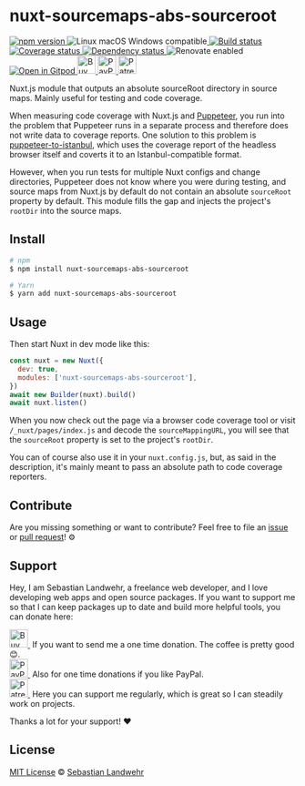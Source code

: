 <!-- TITLE/ -->
# nuxt-sourcemaps-abs-sourceroot
<!-- /TITLE -->

<!-- BADGES/ -->
  <p>
    <a href="https://npmjs.org/package/nuxt-sourcemaps-abs-sourceroot">
      <img
        src="https://img.shields.io/npm/v/nuxt-sourcemaps-abs-sourceroot.svg"
        alt="npm version"
      >
    </a><img src="https://img.shields.io/badge/os-linux%20%7C%C2%A0macos%20%7C%C2%A0windows-blue" alt="Linux macOS Windows compatible"><a href="https://github.com/dword-design/nuxt-sourcemaps-abs-sourceroot/actions">
      <img
        src="https://github.com/dword-design/nuxt-sourcemaps-abs-sourceroot/workflows/build/badge.svg"
        alt="Build status"
      >
    </a><a href="https://codecov.io/gh/dword-design/nuxt-sourcemaps-abs-sourceroot">
      <img
        src="https://codecov.io/gh/dword-design/nuxt-sourcemaps-abs-sourceroot/branch/master/graph/badge.svg"
        alt="Coverage status"
      >
    </a><a href="https://david-dm.org/dword-design/nuxt-sourcemaps-abs-sourceroot">
      <img src="https://img.shields.io/david/dword-design/nuxt-sourcemaps-abs-sourceroot" alt="Dependency status">
    </a><img src="https://img.shields.io/badge/renovate-enabled-brightgreen" alt="Renovate enabled"><br/><a href="https://gitpod.io/#https://github.com/dword-design/nuxt-sourcemaps-abs-sourceroot">
      <img src="https://gitpod.io/button/open-in-gitpod.svg" alt="Open in Gitpod">
    </a><a href="https://www.buymeacoffee.com/dword">
      <img
        src="https://www.buymeacoffee.com/assets/img/guidelines/download-assets-sm-2.svg"
        alt="Buy Me a Coffee"
        height="32"
      >
    </a><a href="https://paypal.me/SebastianLandwehr">
      <img
        src="https://dword-design.de/images/paypal.svg"
        alt="PayPal"
        height="32"
      >
    </a><a href="https://www.patreon.com/dworddesign">
      <img
        src="https://dword-design.de/images/patreon.svg"
        alt="Patreon"
        height="32"
      >
    </a>
</p>
<!-- /BADGES -->

<!-- DESCRIPTION/ -->
Nuxt.js module that outputs an absolute sourceRoot directory in source maps. Mainly useful for testing and code coverage.
<!-- /DESCRIPTION -->

When measuring code coverage with Nuxt.js and [Puppeteer](https://github.com/puppeteer/puppeteer), you run into the problem that Puppeteer runs in a separate process and therefore does not write data to coverage reports. One solution to this problem is [puppeteer-to-istanbul](https://github.com/istanbuljs/puppeteer-to-istanbul), which uses the coverage report of the headless browser itself and coverts it to an Istanbul-compatible format.

However, when you run tests for multiple Nuxt configs and change directories, Puppeteer does not know where you were during testing, and source maps from Nuxt.js by default do not contain an absolute `sourceRoot` property by default. This module fills the gap and injects the project's `rootDir` into the source maps.

<!-- INSTALL/ -->
## Install

```bash
# npm
$ npm install nuxt-sourcemaps-abs-sourceroot

# Yarn
$ yarn add nuxt-sourcemaps-abs-sourceroot
```
<!-- /INSTALL -->

## Usage

Then start Nuxt in dev mode like this:

```js
const nuxt = new Nuxt({
  dev: true,
  modules: ['nuxt-sourcemaps-abs-sourceroot'],
})
await new Builder(nuxt).build()
await nuxt.listen()
```

When you now check out the page via a browser code coverage tool or visit `/_nuxt/pages/index.js` and decode the `sourceMappingURL`, you will see that the `sourceRoot` property is set to the project's `rootDir`.

You can of course also use it in your `nuxt.config.js`, but, as said in the description, it's mainly meant to pass an absolute path to code coverage reporters.

<!-- LICENSE/ -->
## Contribute

Are you missing something or want to contribute? Feel free to file an [issue](https://github.com/dword-design/nuxt-sourcemaps-abs-sourceroot/issues) or [pull request](https://github.com/dword-design/nuxt-sourcemaps-abs-sourceroot/pulls)! ⚙️

## Support

Hey, I am Sebastian Landwehr, a freelance web developer, and I love developing web apps and open source packages. If you want to support me so that I can keep packages up to date and build more helpful tools, you can donate here:

<p>
  <a href="https://www.buymeacoffee.com/dword">
    <img
      src="https://www.buymeacoffee.com/assets/img/guidelines/download-assets-sm-2.svg"
      alt="Buy Me a Coffee"
      height="32"
    >
  </a>&nbsp;If you want to send me a one time donation. The coffee is pretty good 😊.<br/>
  <a href="https://paypal.me/SebastianLandwehr">
    <img
      src="https://dword-design.de/images/paypal.svg"
      alt="PayPal"
      height="32"
    >
  </a>&nbsp;Also for one time donations if you like PayPal.<br/>
  <a href="https://www.patreon.com/dworddesign">
    <img
      src="https://dword-design.de/images/patreon.svg"
      alt="Patreon"
      height="32"
    >
  </a>&nbsp;Here you can support me regularly, which is great so I can steadily work on projects.
</p>

Thanks a lot for your support! ❤️

## License

[MIT License](https://opensource.org/licenses/MIT) © [Sebastian Landwehr](https://dword-design.de)
<!-- /LICENSE -->
